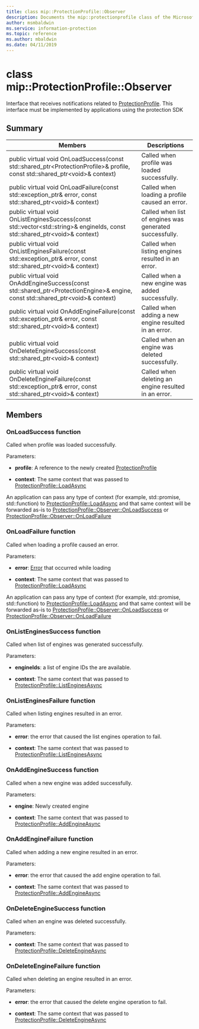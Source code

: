 ```yaml
---
title: class mip::ProtectionProfile::Observer 
description: Documents the mip::protectionprofile class of the Microsoft Information Protection (MIP) SDK.
author: msmbaldwin
ms.service: information-protection
ms.topic: reference
ms.author: mbaldwin
ms.date: 04/11/2019
---
```


# class mip::ProtectionProfile::Observer 
Interface that receives notifications related to [ProtectionProfile](class_mip_protectionprofile.md).
This interface must be implemented by applications using the protection SDK
  
## Summary
 Members                        | Descriptions                                
--------------------------------|---------------------------------------------
public virtual void OnLoadSuccess(const std::shared_ptr\<ProtectionProfile\>& profile, const std::shared_ptr\<void\>& context)  |  Called when profile was loaded successfully.
public virtual void OnLoadFailure(const std::exception_ptr& error, const std::shared_ptr\<void\>& context)  |  Called when loading a profile caused an error.
public virtual void OnListEnginesSuccess(const std::vector\<std::string\>& engineIds, const std::shared_ptr\<void\>& context)  |  Called when list of engines was generated successfully.
public virtual void OnListEnginesFailure(const std::exception_ptr& error, const std::shared_ptr\<void\>& context)  |  Called when listing engines resulted in an error.
public virtual void OnAddEngineSuccess(const std::shared_ptr\<ProtectionEngine\>& engine, const std::shared_ptr\<void\>& context)  |  Called when a new engine was added successfully.
public virtual void OnAddEngineFailure(const std::exception_ptr& error, const std::shared_ptr\<void\>& context)  |  Called when adding a new engine resulted in an error.
public virtual void OnDeleteEngineSuccess(const std::shared_ptr\<void\>& context)  |  Called when an engine was deleted successfully.
public virtual void OnDeleteEngineFailure(const std::exception_ptr& error, const std::shared_ptr\<void\>& context)  |  Called when deleting an engine resulted in an error.
  
## Members
  
### OnLoadSuccess function
Called when profile was loaded successfully.

Parameters:  
* **profile**: A reference to the newly created [ProtectionProfile](class_mip_protectionprofile.md)


* **context**: The same context that was passed to [ProtectionProfile::LoadAsync](class_mip_protectionprofile.md#addengineasync-function)


An application can pass any type of context (for example, std::promise, std::function) to [ProtectionProfile::LoadAsync](class_mip_protectionprofile.md#addengineasync-function) and that same context will be forwarded as-is to [ProtectionProfile::Observer::OnLoadSuccess](class_mip_protectionprofile_observer.md#onloadsuccess-function) or [ProtectionProfile::Observer::OnLoadFailure](class_mip_protectionprofile_observer.md#onloadfailure-function)
  
### OnLoadFailure function
Called when loading a profile caused an error.

Parameters:  
* **error**: [Error](class_mip_error.md) that occurred while loading 


* **context**: The same context that was passed to [ProtectionProfile::LoadAsync](class_mip_protectionprofile.md#addengineasync-function)


An application can pass any type of context (for example, std::promise, std::function) to [ProtectionProfile::LoadAsync](class_mip_protectionprofile.md#addengineasync-function) and that same context will be forwarded as-is to [ProtectionProfile::Observer::OnLoadSuccess](class_mip_protectionprofile_observer.md#onloadsuccess-function) or [ProtectionProfile::Observer::OnLoadFailure](class_mip_protectionprofile_observer.md#onloadfailure-function)
  
### OnListEnginesSuccess function
Called when list of engines was generated successfully.

Parameters:  
* **engineIds**: a list of engine IDs the are available. 


* **context**: The same context that was passed to [ProtectionProfile::ListEnginesAsync](class_mip_protectionprofile.md#listenginesasync-function)


  
### OnListEnginesFailure function
Called when listing engines resulted in an error.

Parameters:  
* **error**: the error that caused the list engines operation to fail. 


* **context**: The same context that was passed to [ProtectionProfile::ListEnginesAsync](class_mip_protectionprofile.md#listenginesasync-function)


  
### OnAddEngineSuccess function
Called when a new engine was added successfully.

Parameters:  
* **engine**: Newly created engine 


* **context**: The same context that was passed to [ProtectionProfile::AddEngineAsync](class_mip_protectionprofile.md#addengineasync-function)


  
### OnAddEngineFailure function
Called when adding a new engine resulted in an error.

Parameters:  
* **error**: the error that caused the add engine operation to fail. 


* **context**: The same context that was passed to [ProtectionProfile::AddEngineAsync](class_mip_protectionprofile.md#addengineasync-function)


  
### OnDeleteEngineSuccess function
Called when an engine was deleted successfully.

Parameters:  
* **context**: The same context that was passed to [ProtectionProfile::DeleteEngineAsync](class_mip_protectionprofile.md#deleteengineasync-function)


  
### OnDeleteEngineFailure function
Called when deleting an engine resulted in an error.

Parameters:  
* **error**: the error that caused the delete engine operation to fail. 


* **context**: The same context that was passed to [ProtectionProfile::DeleteEngineAsync](class_mip_protectionprofile.md#deleteengineasync-function)

